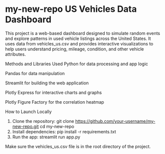 # my-new-repo US Vehicles Data Dashboard
This project is a web-based dashboard designed to simulate random events and explore patterns in used vehicle listings across the United States. It uses data from vehicles_us.csv and provides interactive visualizations to help users understand pricing, mileage, condition, and other vehicle attributes.

Methods and Libraries Used
Python for data processing and app logic

Pandas for data manipulation

Streamlit for building the web application

Plotly Express for interactive charts and graphs

Plotly Figure Factory for the correlation heatmap

How to Launch Locally
1. Clone the repository: git clone https://github.com/your-username/my-new-repo.git
cd my-new-repo
2. Install dependencies: pip install -r requirements.txt
3. Run the app: streamlit run app.py

Make sure the vehicles_us.csv file is in the root directory of the project.
